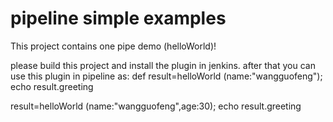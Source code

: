 # pipeline simple examples

This project contains one pipe demo (helloWorld)!

please build this project and install the plugin in jenkins.
after that you can use this plugin in pipeline as:
def result=helloWorld (name:"wangguofeng");
echo result.greeting

result=helloWorld (name:"wangguofeng",age:30);
echo result.greeting